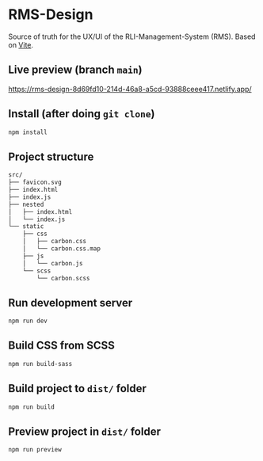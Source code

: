 # RMS-Design

Source of truth for the UX/UI of the RLI-Management-System (RMS). Based on [Vite](https://vitejs.dev/).

## Live preview (branch `main`)

https://rms-design-8d69fd10-214d-46a8-a5cd-93888ceee417.netlify.app/

## Install (after doing `git clone`)
```bash
npm install
```

## Project structure
```bash
src/
├── favicon.svg
├── index.html
├── index.js
├── nested
│   ├── index.html
│   └── index.js
└── static
    ├── css
    │   ├── carbon.css
    │   └── carbon.css.map
    ├── js
    │   └── carbon.js
    └── scss
        └── carbon.scss
```

## Run development server
```bash
npm run dev
```

## Build CSS from SCSS
```bash
npm run build-sass
```

## Build project to `dist/` folder
```bash
npm run build
```

## Preview project in `dist/` folder
```bash
npm run preview
```

